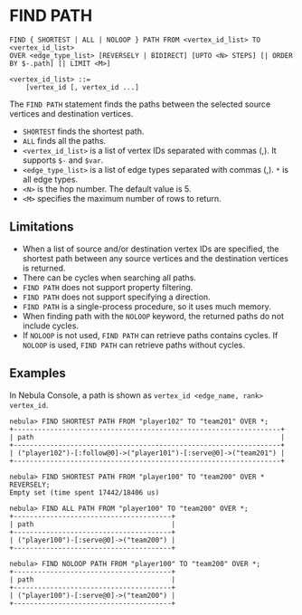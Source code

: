 # FIND PATH

```ngql
FIND { SHORTEST | ALL | NOLOOP } PATH FROM <vertex_id_list> TO <vertex_id_list>
OVER <edge_type_list> [REVERSELY | BIDIRECT] [UPTO <N> STEPS] [| ORDER BY $-.path] [| LIMIT <M>]

<vertex_id_list> ::=
    [vertex_id [, vertex_id ...]
```

The `FIND PATH` statement finds the paths between the selected source vertices and destination vertices.

- `SHORTEST` finds the shortest path.
- `ALL` finds all the paths.
- `<vertex_id_list>` is a list of vertex IDs separated with commas (,). It supports `$-` and `$var`.
- `<edge_type_list>`  is a list of edge types separated with commas (,). `*` is all edge types.
- `<N>` is the hop number. The default value is 5.
- `<M>` specifies the maximum number of rows to return.

## Limitations

- When a list of source and/or destination vertex IDs are specified, the shortest path between any source vertices and the destination vertices is returned.
- There can be cycles when searching all paths.
- `FIND PATH` does not support property filtering.
- `FIND PATH` does not support specifying a direction.
- `FIND PATH` is a single-process procedure, so it uses much memory.
- When finding path with the `NOLOOP` keyword, the returned paths do not include cycles.
- If `NOLOOP` is not used, `FIND PATH` can retrieve paths contains cycles. If `NOLOOP` is used, `FIND PATH` can retrieve paths without cycles.

## Examples

In Nebula Console, a path is shown as `vertex_id <edge_name, rank> vertex_id`.

```ngql
nebula> FIND SHORTEST PATH FROM "player102" TO "team201" OVER *;
+------------------------------------------------------------------+
| path                                                             |
+------------------------------------------------------------------+
| ("player102")-[:follow@0]->("player101")-[:serve@0]->("team201") |
+------------------------------------------------------------------+
```

```ngql
nebula> FIND SHORTEST PATH FROM "player100" TO "team200" OVER * REVERSELY;
Empty set (time spent 17442/18406 us)
```

```ngql
nebula> FIND ALL PATH FROM "player100" TO "team200" OVER *;
+---------------------------------------+
| path                                  |
+---------------------------------------+
| ("player100")-[:serve@0]->("team200") |
+---------------------------------------+
```

```ngql
nebula> FIND NOLOOP PATH FROM "player100" TO "team200" OVER *;
+---------------------------------------+
| path                                  |
+---------------------------------------+
| ("player100")-[:serve@0]->("team200") |
+---------------------------------------+
```
